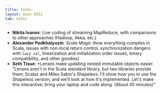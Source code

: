 ```yaml
---
title: Talks
layout: main-2012
tab: talks
---
```


* **Nikita Ivanov**: Live coding of streaming MapReduce, with comparisons
  to other approaches (Hadoop, Akka, etc.)
* **Alexander Podkhalyuzin**: *Scala Magic* (how everything compiles in Scala,
  issues with non-local return control, synchronization dangers with 
  `lazy val`, linearization and initialization order issues, binary 
  compatibility, and other goodies)
* **Seth Tisue**: *Lenses make updating nested immutable objects easier.
  "Lenses aren't in the Scala standard library, but two libraries provide
  them: Scalaz and Miles Sabin's Shapeless.  I'll show how you to use the
  Shapeless version, and we'll look at how it's implemented.  Let's make
  this interactive; bring your laptop and code along. (About 30 minutes)"
